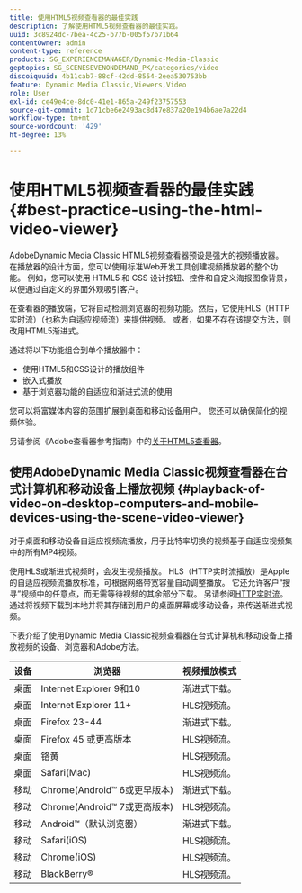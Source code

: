 ```yaml
---
title: 使用HTML5视频查看器的最佳实践
description: 了解使用HTML5视频查看器的最佳实践。
uuid: 3c8924dc-7bea-4c25-b77b-005f57b71b64
contentOwner: admin
content-type: reference
products: SG_EXPERIENCEMANAGER/Dynamic-Media-Classic
geptopics: SG_SCENESEVENONDEMAND_PK/categories/video
discoiquuid: 4b11cab7-88cf-42dd-8554-2eea530753bb
feature: Dynamic Media Classic,Viewers,Video
role: User
exl-id: ce49e4ce-8dc0-41e1-865a-249f23757553
source-git-commit: 1d71cbe6e2493ac8d47e837a20e194b6ae7a22d4
workflow-type: tm+mt
source-wordcount: '429'
ht-degree: 13%

---
```


# 使用HTML5视频查看器的最佳实践{#best-practice-using-the-html-video-viewer}

AdobeDynamic Media Classic HTML5视频查看器预设是强大的视频播放器。 在播放器的设计方面，您可以使用标准Web开发工具创建视频播放器的整个功能。 例如，您可以使用 HTML5 和 CSS 设计按钮、控件和自定义海报图像背景，以便通过自定义的界面外观吸引客户。

在查看器的播放端，它将自动检测浏览器的视频功能。然后，它使用HLS（HTTP实时流）（也称为自适应视频流）来提供视频。 或者，如果不存在该提交方法，则改用HTML5渐进式。

通过将以下功能组合到单个播放器中：

* 使用HTML5和CSS设计的播放组件
* 嵌入式播放
* 基于浏览器功能的自适应和渐进式流的使用

您可以将富媒体内容的范围扩展到桌面和移动设备用户。 您还可以确保简化的视频体验。

另请参阅《Adobe查看器参考指南》中的[关于HTML5查看器](https://experienceleague.adobe.com/docs/dynamic-media-developer-resources/library/viewers-for-aem-assets-only/c-html5-aem-asset-viewers.html?lang=en#viewers-for-aem-assets-only)。

## 使用AdobeDynamic Media Classic视频查看器在台式计算机和移动设备上播放视频 {#playback-of-video-on-desktop-computers-and-mobile-devices-using-the-scene-video-viewer}

对于桌面和移动设备自适应视频流播放，用于比特率切换的视频基于自适应视频集中的所有MP4视频。

使用HLS或渐进式视频时，会发生视频播放。 HLS（HTTP实时流播放）是Apple的自适应视频流播放标准，可根据网络带宽容量自动调整播放。 它还允许客户“搜寻”视频中的任意点，而无需等待视频的其余部分下载。 另请参阅[HTTP实时流](https://developer.apple.com/streaming/)。 通过将视频下载到本地并将其存储到用户的桌面屏幕或移动设备，来传送渐进式视频。

下表介绍了使用Dynamic Media Classic视频查看器在台式计算机和移动设备上播放视频的设备、浏览器和Adobe方法。

| 设备 | 浏览器 | 视频播放模式 |
|--- |--- |--- |
| 桌面 | Internet Explorer 9和10 | 渐进式下载。 |
| 桌面 | Internet Explorer 11+ | HLS视频流。 |
| 桌面 | Firefox 23-44 | 渐进式下载。 |
| 桌面 | Firefox 45 或更高版本 | HLS视频流。 |
| 桌面 | 铬黄 | HLS视频流。 |
| 桌面 | Safari(Mac) | HLS视频流。 |
| 移动 | Chrome(Android™ 6或更早版本) | 渐进式下载。 |
| 移动 | Chrome(Android™ 7或更高版本) | HLS视频流。 |
| 移动 | Android™（默认浏览器） | 渐进式下载。 |
| 移动 | Safari(iOS) | HLS视频流。 |
| 移动 | Chrome(iOS) | HLS视频流。 |
| 移动 | BlackBerry® | HLS视频流。 |
